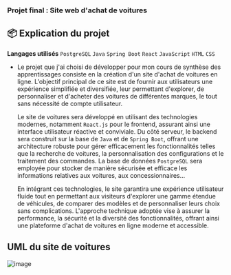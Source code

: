 ### Projet final : Site web d'achat de voitures

## 📦 Explication du projet

**Langages utilisés** `PostgreSQL` `Java` `Spring Boot` `React` `JavaScript` `HTML` `CSS`

- Le projet que j'ai choisi de développer pour mon cours de synthèse des apprentissages consiste en la création d'un site d'achat de voitures en ligne.
  L'objectif principal de ce site est de fournir aux utilisateurs une expérience simplifiée et diversifiée, leur permettant d'explorer,
  de personnaliser et d'acheter des voitures de différentes marques, le tout sans nécessité de compte utilisateur.

  Le site de voitures sera développé en utilisant des technologies modernes, notamment `React.js` pour le frontend, assurant ainsi une interface utilisateur réactive et conviviale.
  Du côté serveur, le backend sera construit sur la base de `Java` et de `Spring Boot`, offrant une architecture robuste pour gérer efficacement les fonctionnalités
  telles que la recherche de voitures, la personnalisation des configurations et le traitement des commandes. La base de données `PostgreSQL` sera employée pour stocker
  de manière sécurisée et efficace les informations relatives aux voitures, aux concessionnaires...

  En intégrant ces technologies, le site garantira une expérience utilisateur fluide tout en permettant aux visiteurs d'explorer une gamme étendue de véhicules, de comparer des modèles
  et de personnaliser leurs choix sans complications. L'approche technique adoptée vise à assurer la performance, la sécurité et la diversité des fonctionnalités, offrant ainsi une plateforme
  d'achat de voitures en ligne moderne et accessible.

## UML du site de voitures

![image](https://github.com/linaTechDev/AchatVoiture/assets/89488093/c5ba6e9a-33b0-4fcb-bc9c-4d5dd1b6a560)
